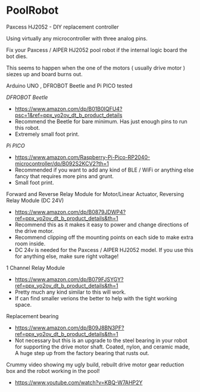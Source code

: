 # PoolRobot
Paxcess HJ2052 - DIY replacement controller

Using virtually any microcontroller with three analog pins.

Fix your Paxcess / AIPER HJ2052 pool robot if the internal logic board the bot dies.

This seems to happen when the one of the motors ( usually drive motor ) siezes up and board burns out.

Arduino UNO , DFROBOT Beetle and Pi PICO tested 

*DFROBOT Beetle*
- https://www.amazon.com/dp/B01B0IQFU4?psc=1&ref=ppx_yo2ov_dt_b_product_details
- Recommend the Beetle for bare minimum. Has just enough pins to run this robot.
- Extremely small foot print.

*Pi PICO*
- https://www.amazon.com/Raspberry-Pi-Pico-RP2040-microcontroller/dp/B092S2KCV2?th=1
- Recommended if you want to add any kind of BLE / WiFi or anything else fancy that requires more pins and grunt.
- Small foot print.

Forward and Reverse Relay Module for Motor/Linear Actuator, Reversing Relay Module (DC 24V)
- https://www.amazon.com/dp/B0879JDWP4?ref=ppx_yo2ov_dt_b_product_details&th=1
- Recommend this as it makes it easy to power and change directions of the drive motor.
- Recommend clipping off the mounting points on each side to make extra room inside.
- DC 24v is needed for the Paxcess / AIPER HJ2052 model. If you use this for anything else, make sure right voltage!

1 Channel Relay Module
- https://www.amazon.com/dp/B079FJSYGY?ref=ppx_yo2ov_dt_b_product_details&th=1
- Pretty much any kind similar to this will work. 
- If can find smaller verions the better to help with the tight working space.

Replacement bearing
- https://www.amazon.com/dp/B09J8BN3PF?ref=ppx_yo2ov_dt_b_product_details&th=1
- Not necessary but this is an upgrade to the steel bearing in your robot for supporting the drive motor shaft. Coated, nylon, and ceramic made, A huge step up from the factory bearing that rusts out.

Crummy video showing my ugly build, rebuilt drive motor gear reduction box and the robot working in the pool!
- https://www.youtube.com/watch?v=KBQ-W7AHP2Y

